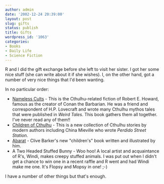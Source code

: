 ```yaml
---
author: admin
date: '2002-12-24 20:39:00'
layout: post
slug: gifts
status: publish
title: Gifts
wordpress_id: '1063'
categories:
- Books
- Daily Life
- Science Fiction
---
```

R and I did the gift exchange before she left to visit her sister. I got her some nice stuff (she can write about it if she wishes). I, on the other hand, got a number of very nice things that I'd been wanting.

In no particular order:
<ul>
	<li><a href="http://www.amazon.com/exec/obidos/ASIN/1568821301/">Nameless Cults</a> - This is the Cthulhu-related fiction of Robert E. Howard, famous as the creator of Conan the Barbarian. He was a friend and correspondent of H.P. Lovecraft and wrote many Cthulhu mythos tales that were published in <em>Weird Tales</em>. This book gathers them all together. I've never read any of them!!</li>
	<li><a href="http://www.amazon.com/exec/obidos/tg/detail/-/0345449266/">Children of Cthulhu</a> - This is a new collection of Cthulhu stories by modern authors including China Mieville who wrote <em>Perdido Street Station</em>.</li>
	<li><a href="http://www.amazon.com/exec/obidos/tg/detail/-/0060280921/">Abarat</a> - Clive Barker's new "children's" book written and illustrated by him.</li>
	<li>A Two Headed Stuffed Bunny - Woo hoo! A local artist and acquaintance of R's, Windi, makes creepy stuffed animals. I was put out when I didn't get a chance to win one in a recent raffle and R went and had Windi make me one. It's Flopsy and Mopsy in one! ;-)</li>
</ul>
I have a number of other things but that's enough.

